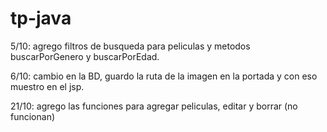 # tp-java
5/10: agrego filtros de busqueda para peliculas y metodos buscarPorGenero y buscarPorEdad.
	
6/10: cambio en la BD, guardo la ruta de la imagen en la portada y con eso muestro en el jsp.

21/10: agrego las funciones para agregar peliculas, editar y borrar (no funcionan) 
